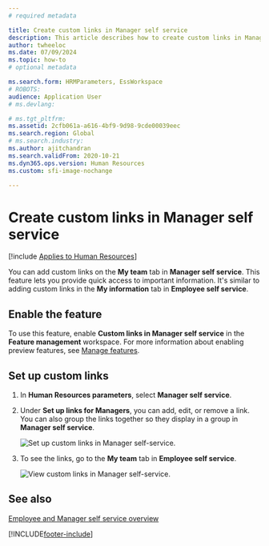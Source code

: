 ```yaml
---
# required metadata

title: Create custom links in Manager self service
description: This article describes how to create custom links in Manager self service in Dynamics 365 Human Resources.
author: twheeloc
ms.date: 07/09/2024
ms.topic: how-to
# optional metadata

ms.search.form: HRMParameters, EssWorkspace
# ROBOTS: 
audience: Application User
# ms.devlang: 

# ms.tgt_pltfrm: 
ms.assetid: 2cfb061a-a616-4bf9-9d98-9cde00039eec
ms.search.region: Global
# ms.search.industry: 
ms.author: ajitchandran
ms.search.validFrom: 2020-10-21
ms.dyn365.ops.version: Human Resources
ms.custom: sfi-image-nochange

---
```


# Create custom links in Manager self service


[!include [Applies to Human Resources](../includes/applies-to-hr.md)]

You can add custom links on the **My team** tab in **Manager self service**. This feature lets you provide quick access to important information. It's similar to adding custom links in the **My information** tab in **Employee self service**.

## Enable the feature

To use this feature, enable **Custom links in Manager self service** in the **Feature management** workspace. For more information about enabling preview features, see [Manage features](hr-admin-manage-features.md).

## Set up custom links

1. In **Human Resources parameters**, select **Manager self service**.
2. Under **Set up links for Managers**, you can add, edit, or remove a link. You can also group the links together so they display in a group in **Manager self service**.

   ![Set up custom links in Manager self-service.](./media/hr-employee-manager-self-service-custom-links-setup.png)

3. To see the links, go to the **My team** tab in **Employee self service**.

   ![View custom links in Manager self-service.](./media/hr-employee-manager-self-service-custom-links-view.png)

## See also

[Employee and Manager self service overview](hr-employee-manager-self-service-overview.md)


[!INCLUDE[footer-include](../includes/footer-banner.md)]
